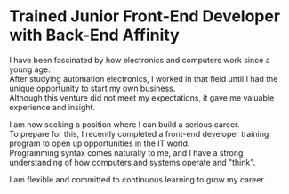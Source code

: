 Trained Junior Front-End Developer with Back-End Affinity 
=========================================================
 
I have been fascinated by how electronics and computers work since a young age.  
After studying automation electronics, I worked in that field until I had the unique opportunity to start my own business.  
Although this venture did not meet my expectations, it gave me valuable experience and insight.  
 
I am now seeking a position where I can build a serious career.  
To prepare for this, I recently completed a front-end developer training program to open up opportunities in the IT world.  
Programming syntax comes naturally to me, and I have a strong understanding of how computers and systems operate and "think".  
 
I am flexible and committed to continuous learning to grow my career.
